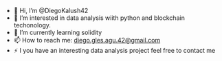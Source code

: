 - 👋 Hi, I’m @DiegoKalush42
- 👀 I’m interested in data analysis wiith python and blockchain techonology. 
- 🌱 I’m currently learning solidity
- 📫 How to reach me: diego.gles.agu.42@gmail.com
- ⚡ I you have an interesting data analysis project feel free to contact me

<!---
DiegoKalush42/DiegoKalush42 is a ✨ special ✨ repository because its `README.md` (this file) appears on your GitHub profile.
You can click the Preview link to take a look at your changes.
--->
